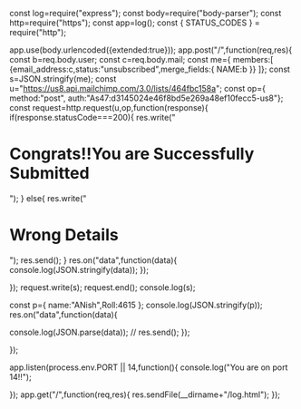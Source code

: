 
const log=require("express");
const body=require("body-parser");
const http=require("https");
const app=log();
const { STATUS_CODES } = require("http");

app.use(body.urlencoded({extended:true}));
app.post("/",function(req,res){
 const b=req.body.user;
 const c=req.body.mail;
 const me={
  members:[
   {email_address:c,status:"unsubscribed",merge_fields:{
    NAME:b
   }}
  ]};
  const s=JSON.stringify(me);
 const u="https://us8.api.mailchimp.com/3.0/lists/464fbc158a";
 const op={ method:"post", auth:"As47:d3145024e46f8bd5e269a48ef10fecc5-us8"};
 const request=http.request(u,op,function(response){
  if(response.statusCode===200){
   res.write("<h1>Congrats!!You are Successfully Submitted</h1>");
   }
   else{
    res.write("<h1>Wrong Details</h1>");
  res.send();
}
res.on("data",function(data){
 console.log(JSON.stringify(data));
});

});
request.write(s);
request.end();
console.log(s);




 const p={
  name:"ANish",Roll:4615
};
console.log(JSON.stringify(p));
 res.on("data",function(data){
 
 console.log(JSON.parse(data));
  // res.send();
 });

});



app.listen(process.env.PORT || 14,function(){
 console.log("You are on port 14!!");

});
app.get("/",function(req,res){
 res.sendFile(__dirname+"/log.html");
});
